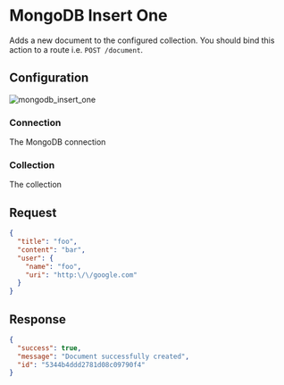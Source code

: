 
# MongoDB Insert One

Adds a new document to the configured collection. You should bind this action to a route i.e. `POST /document`.

## Configuration

![mongodb_insert_one](/img/backend/api/action/mongodb_insert_one.png)

### Connection

The MongoDB connection

### Collection

The collection

## Request

```json
{
  "title": "foo",
  "content": "bar",
  "user": {
    "name": "foo",
    "uri": "http:\/\/google.com"
  }
}
```

## Response

```json
{
  "success": true,
  "message": "Document successfully created",
  "id": "5344b4ddd2781d08c09790f4"
}
```
